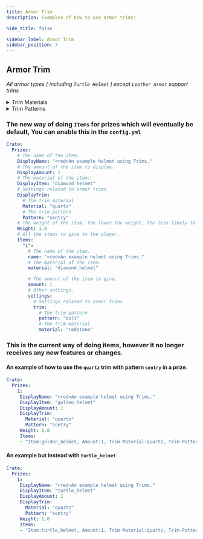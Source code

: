 ```yaml
---
title: Armor Trim
description: Examples of how to use armor trims!

hide_title: false

sidebar_label: Armor Trim
sidebar_position: 7
---
```


## Armor Trim
*All armor types ( including `Turtle Helmet` ) except `Leather Armor` support trims*

<details>
  <summary>Trim Materials</summary>

  * amethyst
  * copper
  * diamond
  * emerald
  * gold
  * iron
  * lapis
  * netherite
  * quartz
  * redstone
</details>

<details>
  <summary>Trim Patterns</summary>

  * bolt
  * coast
  * dune
  * eye
  * flow
  * host
  * raiser
  * rib
  * sentry
  * shaper
  * silence
  * snout
  * spire
  * tide
  * vex
  * ward
  * wayfinder
  * wild
</details>

### The new way of doing `Items` for prizes which will eventually be default, You can enable this in the `config.yml`
```yaml
Crate:
  Prizes:
    # The name of the item.
    DisplayName: "<red>An example helmet using Trims."
    # The amount of the item to display.
    DisplayAmount: 1
    # The material of the item.
    DisplayItem: "diamond_helmet"
    # Settings related to armor trims
    DisplayTrim:
      # The trim material
      Material: "quartz"
      # The trim pattern
      Pattern: "sentry"
    # The weight of the item, the lower the weight, the less likely to win it.
    Weight: 1.0
    # All the items to give to the player.
    Items:
      "1":
        # The name of the item.
        name: "<red>An example helmet using Trims."
        # The material of the item.
        material: "diamond_helmet"

        # The amount of the item to give.
        amount: 1
        # Other settings.
        settings:
          # Settings related to armor trims
          trim:
            # The trim pattern
            pattern: "bolt"
            # The trim material
            material: "redstone"
```

### This is the current way of doing items, however it no longer receives any new features or changes.
#### An example of how to use the `quartz` trim with pattern `sentry` in a prize.
```yaml
Crate:
  Prizes:
    1:
     DisplayName: "<red>An example helmet using Trims."
     DisplayItem: "golden_helmet"
     DisplayAmount: 1
     DisplayTrim:
       Material: "quartz"
       Pattern: "sentry"
     Weight: 1.0
     Items:
     - "Item:golden_helmet, Amount:1, Trim-Material:quartz, Trim-Pattern:sentry, Name:<red>An example helmet using trims."
```

#### An example but instead with `turtle_helmet`
```yaml
Crate:
  Prizes:
    1:
     DisplayName: "<red>An example helmet using Trims."
     DisplayItem: "turtle_helmet"
     DisplayAmount: 1
     DisplayTrim:
       Material: "quartz"
       Pattern: "sentry"
     Weight: 1.0
     Items:
     - "Item:turtle_helmet, Amount:1, Trim-Material:quartz, Trim-Pattern:sentry, Name:<red>An example helmet using trims."
```
